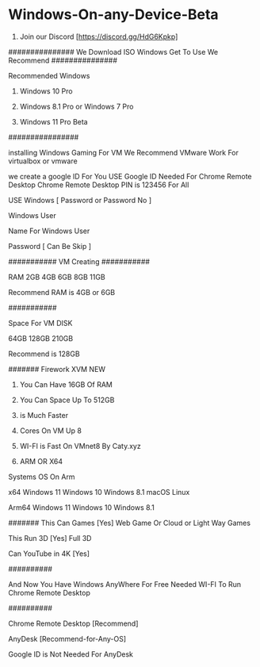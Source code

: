 
# Windows-On-any-Device-Beta

1. Join our Discord [https://discord.gg/HdG6Kpkp]

###############
We Download ISO
Windows Get To Use We Recommend 
###############

Recommended Windows

1. Windows 10 Pro

2. Windows 8.1 Pro or Windows 7 Pro

3. Windows 11 Pro Beta

################

installing Windows
Gaming For VM We Recommend VMware
Work For virtualbox or vmware

we create a google ID For You USE
Google ID Needed For Chrome Remote Desktop
Chrome Remote Desktop PIN is 123456 For All


USE Windows [ Password or Password No ]

Windows User

Name For Windows User

Password [ Can Be Skip ]

###########
VM Creating
###########

RAM 2GB 4GB 6GB 8GB 11GB
 
 Recommend RAM is 4GB or 6GB

###########

Space For VM DISK
 
 64GB 128GB 210GB
 
 Recommend is 128GB

#######
Firework XVM NEW

1. You Can Have 16GB Of RAM

2. You Can Space Up To 512GB

3. is Much Faster

4. Cores On VM Up 8

5. WI-FI is Fast On VMnet8 By Caty.xyz

6. ARM OR X64

Systems OS On Arm

x64
Windows 11
Windows 10
Windows 8.1
macOS
Linux

Arm64
Windows 11
Windows 10
Windows 8.1


#######
This Can Games [Yes]
 Web Game Or Cloud or Light Way Games
 
 This Run 3D [Yes]
 Full 3D
 
 Can YouTube in 4K [Yes]
 
 ##########
 
 And Now You Have Windows AnyWhere For Free
 Needed WI-FI To Run Chrome Remote Desktop
 
 ##########

Chrome Remote Desktop [Recommend]

AnyDesk [Recommend-for-Any-OS]

Google ID is Not Needed For AnyDesk
